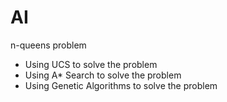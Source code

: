 # AI
n-queens problem 
- Using UCS to solve the problem
- Using A* Search to solve the problem
- Using Genetic Algorithms to solve the problem
  

